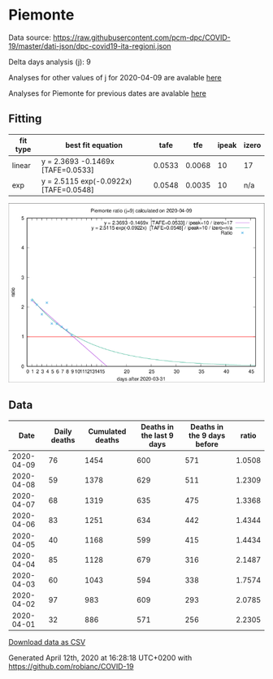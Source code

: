 # Piemonte

Data source: https://raw.githubusercontent.com/pcm-dpc/COVID-19/master/dati-json/dpc-covid19-ita-regioni.json

Delta days analysis (j): 9

Analyses for other values of j for 2020-04-09 are avalable [here](../README.md)

Analyses for Piemonte for previous dates are avalable [here](../../README.md)

## Fitting 
|fit type|best fit equation|tafe|tfe|ipeak|izero|
|-------|-----|--------|------|---|---|
|linear|y = 2.3693 -0.1469x  [TAFE=0.0533]|0.0533|0.0068|10|17|
|exp|y = 2.5115 exp(-0.0922x)  [TAFE=0.0548]|0.0548|0.0035|10|n/a|

![Plot](COVID-19_piemonte_j9_2020-04-09.png)

## Data
|Date|Daily deaths|Cumulated deaths|Deaths in the last 9 days|Deaths in the 9 days before|ratio|
|----|----------|-----------|-------|--------------------|-----|
|2020-04-09|76|1454|600|571|1.0508|
|2020-04-08|59|1378|629|511|1.2309|
|2020-04-07|68|1319|635|475|1.3368|
|2020-04-06|83|1251|634|442|1.4344|
|2020-04-05|40|1168|599|415|1.4434|
|2020-04-04|85|1128|679|316|2.1487|
|2020-04-03|60|1043|594|338|1.7574|
|2020-04-02|97|983|609|293|2.0785|
|2020-04-01|32|886|571|256|2.2305|

[Download data as CSV](COVID-19_piemonte_j9_2020-04-09.csv)

Generated April 12th, 2020 at 16:28:18 UTC+0200 with https://github.com/robianc/COVID-19
